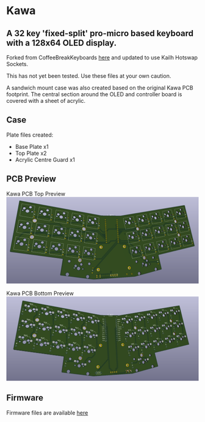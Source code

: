 # Kawa
## A 32 key 'fixed-split' pro-micro based keyboard with a 128x64 OLED display.

Forked from CoffeeBreakKeyboards [here](https://github.com/CoffeeBreakKeyboards/kawa) and updated to use Kailh Hotswap Sockets. 

This has not yet been tested. Use these files at your own caution.

A sandwich mount case was also created based on the original Kawa PCB footprint. The central section around the OLED and controller board is covered with a sheet of acrylic. 

## Case
Plate files created:
 - Base Plate x1
 - Top Plate x2
 - Acrylic Centre Guard x1

## PCB Preview
Kawa PCB Top Preview
![](images/kawaPCB.PNG)

Kawa PCB Bottom Preview
![](images/kawaPCBbottom.PNG)

## Firmware

Firmware files are available [here](https://github.com/sofubi/qmk_firmware/tree/kawa/rev0.1/keyboards/handwired/kawa)

